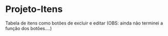 # Projeto-Itens
 


Tabela de itens como botões de excluir e editar (OBS: ainda não terminei a função dos botões....)
